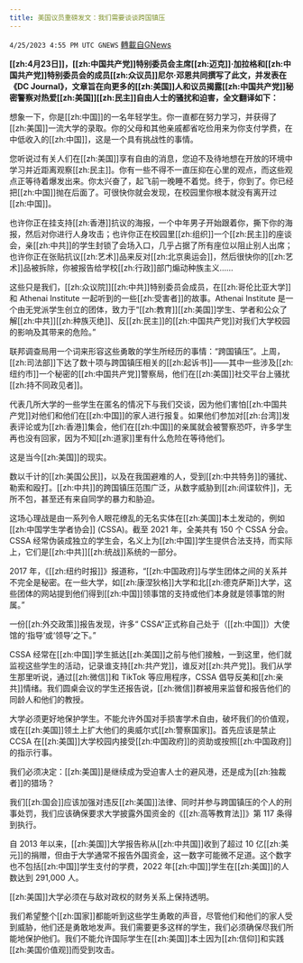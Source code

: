 ```yaml
---
title: 美国议员重磅发文：我们需要谈谈跨国镇压
---
```

`4/25/2023 4:55 PM UTC GNEWS` [轉載自GNews](https://gnews.org/articles/1251047)

****[[zh:4月23日]]，[[zh:中国共产党]]特别委员会主席[[zh:迈克]]·加拉格和[[zh:中国共产党]]特别委员会的成员[[zh:众议员]]尼尔·邓恩共同撰写了此文，并发表在《DC Journal》，文章旨在向更多的[[zh:美国]]人和议员揭露[[zh:中国共产党]]秘密警察对热爱[[zh:美国]][[zh:民主]]自由人士的骚扰和迫害，全文翻译如下：****


         

想象一下，你是[[zh:中国]]的一名年轻学生。你一直都在努力学习，并获得了[[zh:美国]]一流大学的录取。你的父母和其他亲戚都省吃俭用来为你支付学费，在中低收入的[[zh:中国]]，这是一个具有挑战性的事情。

您听说过有关人们在[[zh:美国]]享有自由的消息，您迫不及待地想在开放的环境中学习并近距离观察[[zh:民主]]。你有一些不得不一直压抑在心里的观点，而这些观点正等待着爆发出来。你太兴奋了，起飞前一晚睡不着觉。终于，你到了。你已经把[[zh:中国]]抛在后面了。可很快你就会发现，在校园里你根本就没有离开过[[zh:中国]]。

也许你正在挂支持[[zh:香港]]抗议的海报，一个中年男子开始跟着你，撕下你的海报，然后对你进行人身攻击；也许你正在校园里[[zh:组织]]一个[[zh:民主]]的座谈会，亲[[zh:中共]]的学生封锁了会场入口，几乎占据了所有座位以阻止别人出席；也许你正在张贴抗议[[zh:艺术]]品来反对[[zh:北京奥运会]]，然后很快你的[[zh:艺术]]品被拆除，你被报告给学校[[zh:行政]]部门煽动种族主义……

这些只是我们，[[zh:众议院]][[zh:中共]]特别委员会成员，在[[zh:哥伦比亚大学]]和 Athenai Institute 一起听到的一些[[zh:受害者]]的故事。Athenai Institute 是一个由无党派学生创立的团体，致力于“[[zh:教育]][[zh:美国]]学生、学者和公众了解[[zh:中共]][[zh:种族灭绝]]、反[[zh:民主]]的[[zh:中国共产党]]对我们大学校园的影响及其带来的危险。”

联邦调查局用一个词来形容这些勇敢的学生所经历的事情：“跨国镇压”。上周，[[zh:司法部]]下达了数十项与跨国镇压相关的[[zh:起诉书]]——其中一些涉及[[zh:纽约市]]一个秘密的[[zh:中国共产党]]警察局，他们在[[zh:美国]]社交平台上骚扰[[zh:持不同政见者]]。

代表几所大学的一些学生在匿名的情况下与我们交谈，因为他们害怕[[zh:中国共产党]]对他们和他们在[[zh:中国]]的家人进行报复。如果他们参加对[[zh:台湾]]发表评论或为[[zh:香港]]集会，他们在[[zh:中国]]的亲属就会被警察恐吓，许多学生再也没有回家，因为不知[[zh:道家]]里有什么危险在等待他们。

这是当今[[zh:美国]]的现实。

数以千计的[[zh:美国公民]]，以及在我国避难的人，受到[[zh:中共特务]]的骚扰、勒索和殴打。[[zh:中共]]的跨国镇压范围广泛，从数字威胁到[[zh:间谍软件]]，无所不包，甚至还有来自同学的暴力和胁迫。

这场心理战是由一系列令人眼花缭乱的无名实体在[[zh:美国]]本土发动的，例如[[zh:中国学生学者协会]] (CSSA)。截至 2021 年，全美共有 150 个 CSSA 分会。CSSA 经常伪装成独立的学生会，名义上为[[zh:中国]]学生提供合法支持，而实际上，它们是[[zh:中共]][[zh:统战]]系统的一部分。

2017 年，《[[zh:纽约时报]]》报道称，“[[zh:中国政府]]与学生团体之间的关系并不完全是秘密。在一些大学，如[[zh:康涅狄格]]大学和北[[zh:德克萨斯]]大学，这些团体的网站提到他们得到[[zh:中国]]领事馆的支持或他们本身就是领事馆的附属。”

一份[[zh:外交政策]]报告发现，许多“ CSSA“正式称自己处于（[[zh:中国]]）大使馆的‘指导’或‘领导’之下。”

CSSA 经常在[[zh:中国]]学生抵达[[zh:美国]]之前与他们接触，一到这里，他们就监视这些学生的活动，记录谁支持[[zh:共产党]]，谁反对[[zh:共产党]]。我们从学生那里听说，通过[[zh:微信]]和 TikTok 等应用程序，CSSA 倡导反美和[[zh:亲共]]情绪。我们圆桌会议的学生还报告说，[[zh:微信]]群被用来监督和报告他们的同龄人和他们的教授。

大学必须更好地保护学生。不能允许外国对手损害学术自由，破坏我们的价值观，或在[[zh:美国]]领土上扩大他们的奥威尔式[[zh:警察国家]]。首先应该是禁止 CCSA 在[[zh:美国]]大学校园内接受[[zh:中国政府]]的资助或按照[[zh:中国政府]]的指示行事。

我们必须决定：[[zh:美国]]是继续成为受迫害人士的避风港，还是成为[[zh:独裁者]]的猎场？

我们[[zh:国会]]应该加强对违反[[zh:美国]]法律、同时并参与跨国镇压的个人的刑事处罚，我们应该确保要求大学披露外国资金的《[[zh:高等教育法]]》第 117 条得到执行。

自 2013 年以来，[[zh:美国]]大学报告称从[[zh:中共国]]收到了超过 10 亿[[zh:美元]]的捐赠，但由于大学通常不报告外国资金，这一数字可能微不足道。这个数字也不包括[[zh:中国]]学生支付的学费，2022 年[[zh:中国]]学生在[[zh:美国]]的人数达到 291,000 人。

[[zh:美国]]大学必须在与敌对政权的财务关系上保持透明。

我们希望整个[[zh:国家]]都能听到这些学生勇敢的声音，尽管他们和他们的家人受到威胁，他们还是勇敢地发声。我们需要更多这样的学生，我们必须确保尽我们所能地保护他们。我们不能允许国际学生在[[zh:美国]]本土因为[[zh:信仰]]和实践[[zh:美国价值观]]而受到攻击。
